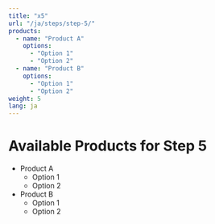 ```yaml
---
title: "x5"
url: "/ja/steps/step-5/"
products:
  - name: "Product A"
    options:
      - "Option 1"
      - "Option 2"
  - name: "Product B"
    options:
      - "Option 1"
      - "Option 2"
weight: 5
lang: ja
---
```


# Available Products for Step 5

- Product A
  - Option 1
  - Option 2
- Product B
  - Option 1
  - Option 2